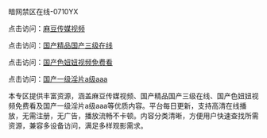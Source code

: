 暗网禁区在线-0710YX

点击访问：<a href="https://heiliaoow5kzm.pages.dev">麻豆传媒视频</a>

点击访问：<a href="https://heiliao2dmwwy.pages.dev">国产精品国产三级在线</a>

点击访问：<a href="https://heiliaoll4qsx.pages.dev">国产色妞妞视频免费看</a>

点击访问：<a href="https://heiliaowzu4ur.pages.dev">国产一级淫片a级aaa</a>

本专区提供丰富资源，涵盖麻豆传媒视频、国产精品国产三级在线、国产色妞妞视频免费看及国产一级淫片a级aaa等优质内容。平台每日更新，支持高清在线播放，无需注册，无广告，播放流畅不卡顿。内容分类清晰，方便用户快速查找所需资源，兼容多设备访问，满足多样观影需求。

<span style="display:none;">[Canonical link](https://github.com/tam20250710/so59)</span>
